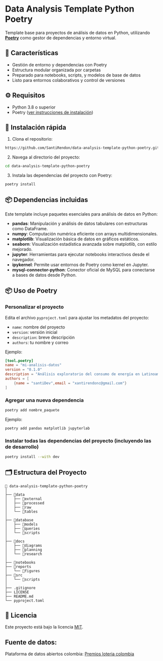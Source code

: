 # Data Analysis Template Python Poetry

Template base para proyectos de análisis de datos en Python, utilizando **[Poetry](https://python-poetry.org/)** como gestor de dependencias y entorno virtual.

## 🧰 Características

- Gestión de entorno y dependencias con Poetry
- Estructura modular organizada por carpetas
- Preparado para notebooks, scripts, y modelos de base de datos
- Listo para entornos colaborativos y control de versiones

## ⚙️ Requisitos

- Python 3.8 o superior
- Poetry ([ver instrucciones de instalación](https://python-poetry.org/docs/#installation))

## 🚀 Instalación rápida

1. Clona el repositorio:

```bash
https://github.com/SantiRendon/data-analysis-template-python-poetry.git
```

2. Navega al directorio del proyecto:

```bash
cd data-analysis-template-python-poetry
```

3. Instala las dependencias del proyecto con Poetry:

```bash
poetry install
```

## 📦 Dependencias incluidas

Este template incluye paquetes esenciales para análisis de datos en Python:

* **pandas**: Manipulación y análisis de datos tabulares con estructuras como DataFrame.
* **numpy**: Computación numérica eficiente con arrays multidimensionales.
* **matplotlib**: Visualización básica de datos en gráficos estáticos.
* **seaborn**: Visualización estadística avanzada sobre matplotlib, con estilo mejorado.
* **jupyter**: Herramientas para ejecutar notebooks interactivos desde el navegador.
* **ipykernel**: Permite usar entornos de Poetry como kernel en Jupyter.
* **mysql-connector-python**: Conector oficial de MySQL para conectarse a bases de datos desde Python.

## 📦 Uso de Poetry

### Personalizar el proyecto

Edita el archivo `pyproject.toml` para ajustar los metadatos del proyecto:

- `name`: nombre del proyecto
- `version`: versión inicial
- `description`: breve descripción
- `authors`: tu nombre y correo

Ejemplo:

```toml
[tool.poetry]
name = "mi-analisis-datos"
version = "0.1.0"
description = "Análisis exploratorio del consumo de energía en Latinoamérica"
authors = [
    {name = "santiDev",email = "xantirendonc@gmail.com"}
]
```

### Agregar una nueva dependencia

```bash
poetry add nombre_paquete
```

Ejemplo:

```bash
poetry add pandas matplotlib jupyterlab
```

### Instalar todas las dependencias del proyecto (incluyendo las de desarrollo)

```bash
poetry install --with dev
```

## 🗂️ Estructura del Proyecto

```
📁 data-analysis-template-python-poetry
│
├── 📁data
│   ├── 📁external
│   ├── 📁processed
│   ├── 📁raw
│   └── 📁tables
│
├── 📁database
│   ├── 📁models
│   ├── 📁queries
│   └── 📁scripts
│
├── 📁docs
│   ├── 📁diagrams
│   ├── 📁planning
│   └── 📁research
│
├── 📁notebooks
├── 📁reports
│   └── 📁figures
├── 📁src
│   └── 📁scripts
│
├── .gitignore
├── LICENSE
├── README.md
└── pyproject.toml
```

## 📜 Licencia

Este proyecto está bajo la licencia [MIT](LICENSE).



## Fuente de datos:

Plataforma de datos abiertos colombia: [Premios loteria colombia](https://www.datos.gov.co/Hacienda-y-Cr-dito-P-blico/Premios-pagados-Loter-as/7dkq-pphj/about_data)
